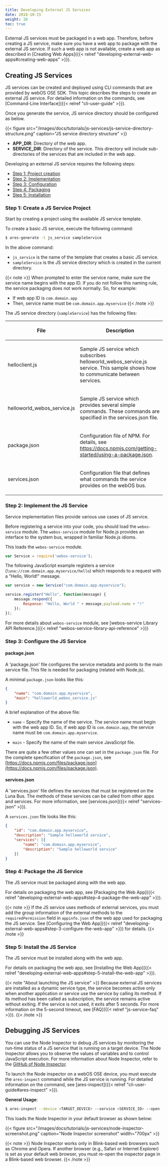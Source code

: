 ```yaml
---
title: Developing External JS Services
date: 2018-10-15
weight: 10
toc: true
---
```


External JS services must be packaged in a web app. Therefore, before creating a JS service, make sure you have a web app to package with the external JS service. If such a web app is not available, create a web app as described in [Creating Web Apps]({{< relref "developing-external-web-apps#creating-web-apps" >}}).

## Creating JS Services

JS services can be created and deployed using CLI commands that are provided by webOS OSE SDK. This topic describes the steps to create an external JS service. For detailed information on the commands, see [Command-Line Interface]({{< relref "cli-user-guide" >}}).

Once you generate the service, JS service directory should be configured as below.

{{< figure src="/images/docs/tutorials/js-services/js-service-directory-structure.png" caption="JS service directory structure" >}}

- **APP_DIR**: Directory of the web app.
- **SERVICE_DIR**: Directory of the service. This directory will include sub-directories of the services that are included in the web app.

Developing an external JS service requires the following steps:

* [Step 1: Project creation](#step-1-create-a-js-service-project)
* [Step 2: Implementation](#step-2-implement-the-js-service)
* [Step 3: Configuration](#step-3-configure-the-js-service)
* [Step 4: Packaging](#step-4-package-the-js-service)
* [Step 5: Installation](#step-5-install-the-js-service)

### Step 1: Create a JS Service Project

Start by creating a project using the available JS service template.

To create a basic JS service, execute the following command:

``` bash
$ ares-generate -t js_service sampleService
```

In the above command:

  - `js_service` is the name of the template that creates a basic JS service.
  - `sampleService` is the JS service directory which is created in the current directory.

{{< note >}}
When prompted to enter the service name, make sure the service name begins with the app ID. If you do not follow this naming rule, the service packaging does not work normally. So, for example:

* If web app ID is `com.domain.app`
* Then, service name must be `com.domain.app.myservice`
{{< /note >}}

The JS service directory (`sampleService`) has the following files:

<div class="table-container">
<table class="table is-bordered is-fullwidth">
<colgroup>
<col style="width: auto" />
<col style="width: auto" />
</colgroup>
<thead>
<tr class="header">
<th><p><strong>File</strong></p></th>
<th><p><strong>Description</strong></p></th>
</tr>
</thead>
<tbody>
<tr class="odd">
<td><p>helloclient.js</p></td>
<td><p>Sample JS service which subscribes helloworld_webos_service.js service. This sample shows how to communicate between services.</p></td>
</tr>
<tr class="even">
<td><p>helloworld_webos_service.js</p></td>
<td><p>Sample JS service which provides several simple commands. These commands are specified in the services.json file.</p></td>
</tr>
<tr class="odd">
<td><p>package.json</p></td>
<td><p>Configuration file of NPM. For details, see <a href="https://docs.npmjs.com/getting-started/using-a-package.json" target="_blank">https://docs.npmjs.com/getting-started/using-a-package.json</a>.</p></td>
</tr>
<tr class="even">
<td><p>services.json</p></td>
<td><p>Configuration file that defines what commands the service provides on the webOS bus.</p></td>
</tr>
</tbody>
</table>
</div>

### Step 2: Implement the JS Service

Service implementation files provide various use cases of JS service.

Before registering a service into your code, you should load the `webos-service` module. The `webos-service` module for Node.js provides an interface to the system bus, wrapped in familiar Node.js idioms.

This loads the `webos-service` module.

``` javascript
var Service = require('webos-service');
```

The following JavaScript example registers a service (`luna://com.domain.app.myservice/hello`) which responds to a request with a "Hello, World!" message.

``` javascript
var service = new Service("com.domain.app.myservice");

service.register("Hello", function(message) {
    message.respond({
        Response: "Hello, World " + message.payload.name + "!"
    });
});
```

For more details about `webos-service` module, see [webos-service Library API Reference.]({{< relref "webos-service-library-api-reference" >}})

### Step 3: Configure the JS Service

#### package.json

A 'package.json' file configures the service metadata and points to the main service file. This file is needed for packaging (related with Node.js).

A minimal `package.json` looks like this:

``` json
{
    "name": "com.domain.app.myservice",
    "main": "helloworld_webos_service.js"
}
```

A brief explanation of the above file:

- `name` - Specify the name of the service. The service name must begin with the web app ID. So, if web app ID is `com.domain.app`, the service name must be `com.domain.app.myservice`.

- `main` - Specify the name of the main service JavaScript file.

There are quite a few other values one can set in the `package.json` file. For the complete specification of the `package.json`, see [https://docs.npmjs.com/files/package.json](https://docs.npmjs.com/files/package.json).

#### services.json

A 'services.json' file defines the services that must be registered on the Luna Bus. The methods of these services can be called from other apps and services. For more information, see [services.json]({{< relref "services-json" >}}).

A `services.json` file looks like this:

``` json
{
    "id": "com.domain.app.myservice",
    "description": "Sample helloworld service",
    "services": [{
        "name": "com.domain.app.myservice",
        "description": "Sample helloworld service"
    }]
}
```

### Step 4: Package the JS Service

The JS service must be packaged along with the web app.

For details on packaging the web app, see [Packaging the Web App]({{< relref "developing-external-web-apps#step-4-package-the-web-app" >}}).

{{< note >}}
If the JS service uses methods of external services, you must add the group information of the external methods to the `requiredPermission` field in `appinfo.json` of the web app used for packaging the JS service. See [Configuring the Web App]({{< relref "developing-external-web-apps#step-3-configure-the-web-app" >}}) for details.
{{< /note >}}

### Step 5: Install the JS Service

The JS service must be installed along with the web app.

For details on packaging the web app, see [Installing the Web App]({{< relref "developing-external-web-apps#step-5-install-the-web-app" >}}).

{{< note "About launching the JS service" >}}
Because external JS services are installed as a dynamic service type, the service becomes active only when another application or service use the service by calling its method. If its method has been called as subscription, the service remains active without exiting. If the service is not used, it exits after 5 seconds. For more information on the 5-second timeout, see [FAQ]({{< relref "js-service-faq" >}}).
{{< /note >}}

## Debugging JS Services

You can use the Node Inspector to debug JS services by monitoring the run-time status of a JS service that is running on a target device. The Node Inspector allows you to observe the values of variables and to control JavaScript execution. For more information about Node Inspector, refer to the [GitHub of Node Inspector](https://github.com/node-inspector/node-inspector).

To launch the Node inspector on a webOS OSE device, you must execute the `ares-inspect` command while the JS service is running. For detailed information on the command, see [ares-inspect]({{< relref "cli-user-guide#ares-inspect" >}}).

 **General Usage**:

``` bash
$ ares-inspect --device <TARGET_DEVICE> --service <SERVICE_ID> --open
```

This loads the Node Inspector in your default browser as shown below:

{{< figure src="/images/docs/tutorials/js-services/node-inspector-screenshot.png" caption="Node Inspector screenshot" width="700px" >}}

{{< note >}}
Node Inspector works only in Blink-based web browsers such as Chrome and Opera. If another browser (e.g., Safari or Internet Explorer) is set as your default web browser, you must re-open the inspector page in a Blink-based web browser.
{{< /note >}}
